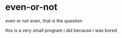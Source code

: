 # even-or-not
even or not even, that is the question

this is a very small program i did because i was bored
